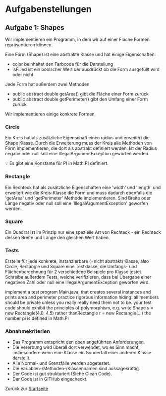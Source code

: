 # Aufgabenstellungen

## Aufgabe 1: Shapes

Wir implementieren ein Programm, in dem wir auf einer Fläche Formen repräsentieren können.

Eine Form (Shape) ist eine abstrakte Klasse und hat einige Eigenschaften:

- color beinhaltet den Farbcode für die Darstellung
- isFilled ist ein boolscher Wert der ausdrückt ob die Form ausgefüllt wird oder nicht.

Jede Form hat außerdem zwei Methoden

- public abstract double getArea() gibt die Fläche einer Form zurück
- public abstract double getPerimeter() gibt den Umfang einer Form zurück

Wir implementieren einige konkrete Formen.

### Circle

Ein Kreis hat als zusätzliche Eigenschaft einen radius und erweitert die Shape Klasse. Durch die Erweiterung muss der Kreis alle Methoden von Form implementieren, die dort als abstrakt definiert werden. Ist der Radius negativ oder null soll eine IllegalArgumentException geworfen werden.

💡 Es gibt eine Konstante für PI in Math.PI definiert.

### Rectangle

Ein Rechteck hat als zusätzliche Eigenschaften eine 'width' und 'length' und erweitert wie die Kreis-Klasse die Form und muss dadurch ebenfalls die 'getArea' und 'getPerimeter' Methode implementieren. Sind Breite oder Länge negativ oder null soll eine 'IllegalArgumentException' geworfen werden.

### Square

Ein Quadrat ist im Prinzip nur eine spezielle Art von Rechteck - ein Rechteck dessen Breite und Länge den gleichen Wert haben.

### Tests

Erstelle für jede konkrete, instanzierbare (=nicht abstrakt) Klasse, also Circle, Rectangle und Square eine Testklasse, die Umfangs- und Flächenberechnung für 2 verschiedene Beispiele pro Klasse testet. Schreibe außerdem Tests, welche verifizieren, dass bei Übergabe einer negativen Zahl oder null eine IllegalArgumentException geworfen wird.

implement a test program Main.java, that creates several instances and prints area and perimeter practice rigorous information hiding: all members should be private unless you really really need them not to be. your test code should exhibit the principles of polymorphism, e.g. write Shape s = new Rectangle(4.0, 4.5) rather thanRectangle r = new Rectangle(...) the number pi is defined in Math.PI

### Abnahmekriterien

- Das Programm entspricht den oben angeführten Anforderungen.
- Die Vererbung wird überall dort verwendet, wo es Sinn macht, insbesondere wenn eine Klasse ein Sonderfall einer anderen Klasse darstellt.
- Alle Normal- und Grenzfälle werden abgetestet.
- Die Variablen-/Methoden-/Klassennamen sind aussagekräftig.
- Der Code ist gut strukturiert (Siehe Clean Code).
- Der Code ist in GITHub eingecheckt.

Zurück zur [Startseite](../README.md)